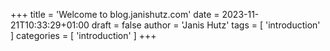+++
title = 'Welcome to blog.janishutz.com'
date = 2023-11-21T10:33:29+01:00
draft = false
author = 'Janis Hutz'
tags = [ 'introduction' ]
categories = [ 'introduction' ]
+++

<!-- TODO: Add title image -->
